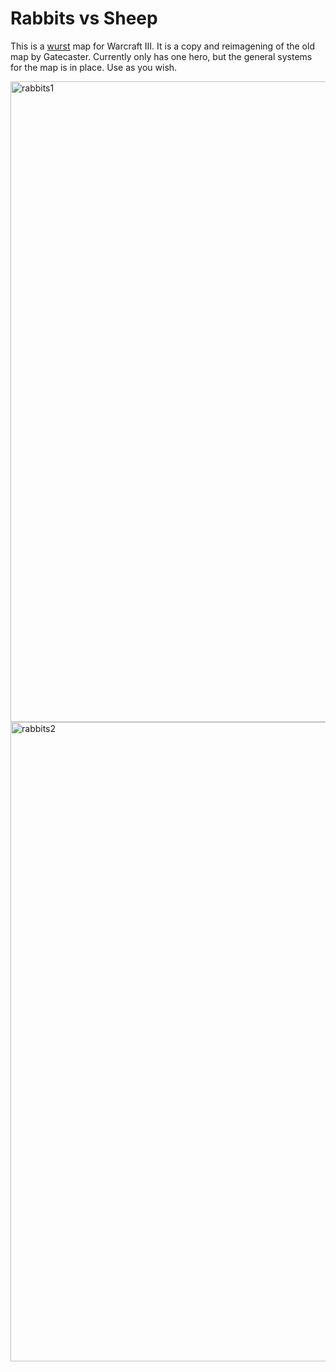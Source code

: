 # Rabbits vs Sheep

This is a [wurst](https://wurstlang.org/) map for Warcraft III. It is a copy and reimagening of the old map by Gatecaster. Currently only has one hero, but the general systems for the map is in place. Use as you wish.


<img width="1025" alt="rabbits1" src="https://user-images.githubusercontent.com/12778025/47967173-e052c780-e05a-11e8-9ec7-f404ec0e0983.png">
<img width="1023" alt="rabbits2" src="https://user-images.githubusercontent.com/12778025/47967178-ea74c600-e05a-11e8-9095-55159263c6a7.png">
